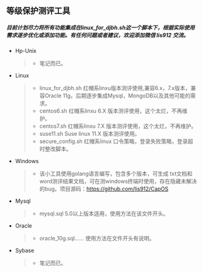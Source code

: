 ## 等级保护测评工具

##### 目前计划尽力将所有功能集成在linux_for_djbh.sh这一个脚本下，根据实际使用需求逐步优化或添加功能。有任何问题或者建议，欢迎添加微信 lis912 交流。

* Hp-Unix
	> * 笔记而已。
* Linux
	> * linux_for_djbh.sh 	红帽系linxu版本测评使用,兼容6.x，7.x版本，兼容Oracle 11g。后期逐步集成Mysql，MongoDB以及其他可能的需求。
	> * centos6.sh 			红帽系linxu 6.X 版本测评使用，这个太烂，不再维护。
	> * centos7.sh 			红帽系linxu 7.X 版本测评使用，这个太烂，不再维护。
	> * suse11.sh			Suse linux 11.X 版本测评使用。
	> * secure_config.sh 	红帽系linux 口令策略，登录失败策略，登录超时整改脚本。
* Windows
    > * 该小工具使用golang语言编写，包含多个版本，可生成 txt文档和word测评结果文档，可在测windows终端时使用，存在隐藏未解决的bug。项目源码：https://github.com/lis912/CapOS
* Mysql
	> * mysql.sql			5.0以上版本适用，使用方法在该文件开头。		
* Oracle
	> * oracle_10g.sql……	使用方法在文件开头有说明。
* Sybase
	> * 笔记而已。

